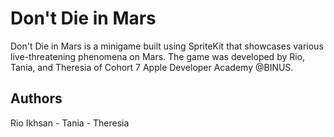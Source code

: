 # Don't Die in Mars

Don't Die in Mars is a minigame built using SpriteKit that showcases various live-threatening phenomena on Mars. 
The game was developed by Rio, Tania, and Theresia of Cohort 7 Apple Developer Academy @BINUS.

## Authors

Rio Ikhsan - Tania - Theresia
